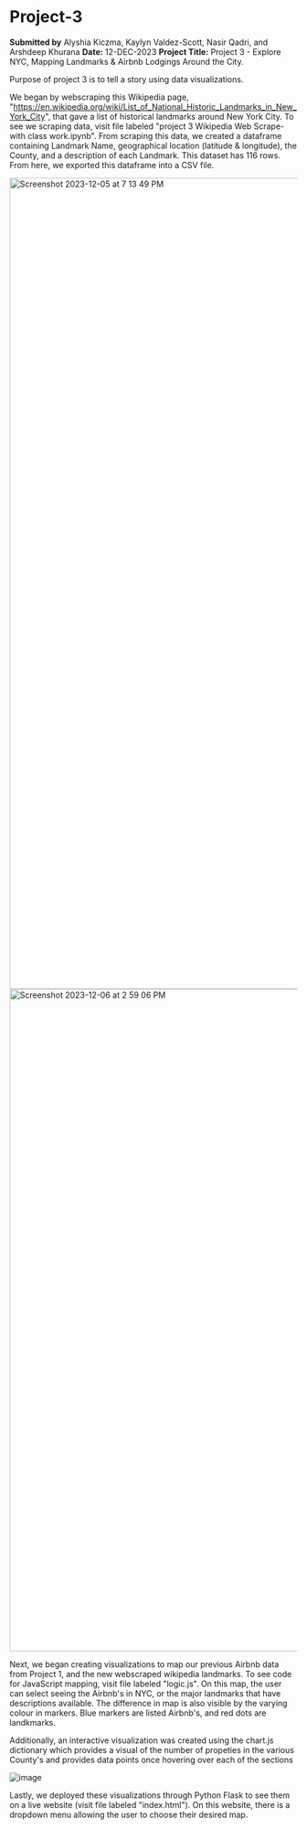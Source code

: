 # Project-3
**Submitted by** Alyshia Kiczma, Kaylyn Valdez-Scott, Nasir Qadri, and Arshdeep Khurana **Date:** 12-DEC-2023 **Project Title:** Project 3 - Explore NYC, Mapping Landmarks & Airbnb Lodgings Around the City.

Purpose of project 3 is to tell a story using data visualizations. 

We began by webscraping this Wikipedia page, "https://en.wikipedia.org/wiki/List_of_National_Historic_Landmarks_in_New_York_City", that gave a list of historical landmarks around New York City. To see we scraping data, visit file labeled "project 3 Wikipedia Web Scrape-with class work.ipynb". From scraping this data, we created a dataframe containing Landmark Name, geographical location (latitude & longitude), the County, and a description of each Landmark. This dataset has 116 rows. From here, we exported this dataframe into a CSV file. 

<img width="1419" alt="Screenshot 2023-12-05 at 7 13 49 PM" src="https://github.com/kaylynvaldezscott/Project-3/assets/141589524/d6e3f7b2-f9ff-4b6c-82b1-e6304641f15c">

<img width="1159" alt="Screenshot 2023-12-06 at 2 59 06 PM" src="https://github.com/kaylynvaldezscott/Project-3/assets/141589524/7897cdfe-b30d-43f0-8c20-e27ea13036ff">



Next, we began creating visualizations to map our previous Airbnb data from Project 1, and the new webscraped wikipedia landmarks. To see code for JavaScript mapping, visit file labeled "logic.js". On this map, the user can select seeing the Airbnb's in NYC, or the major landmarks that have descriptions available. The difference in map is also visible by the varying colour in markers. Blue markers are listed Airbnb's, and red dots are landkmarks. 

Additionally, an interactive visualization was created using the chart.js dictionary which provides a visual of the number of propeties in the various County's and provides data points once hovering over each of the sections

![image](https://github.com/kaylynvaldezscott/Project-3/assets/142273069/ccee22b0-e7d1-4334-9f00-76e9b6235749)

Lastly, we deployed these visualizations through Python Flask to see them on a live website (visit file labeled "index.html"). On this website, there is a dropdown menu allowing the user to choose their desired map. 






